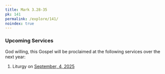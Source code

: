 ```yaml
---
title: Mark 3.28-35
pk: 141
permalink: /explore/141/
noindex: true
---
```


### Upcoming Services

God willing, this Gospel will be proclaimed at the following services over the next year:


1. Liturgy on [September,  4, 2025](https://orthocal.info/readings/gregorian/2025/09/04/)
